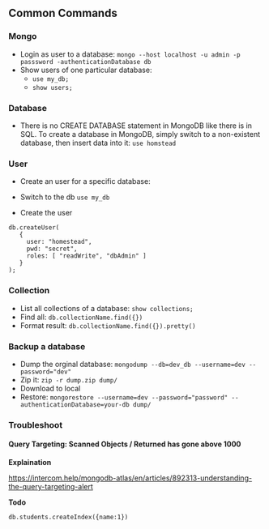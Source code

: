 ## Common Commands



### Mongo

+ Login as user to a database: `mongo --host localhost -u admin -p passsword -authenticationDatabase db`
+ Show users of one particular database: 
    + `use my_db;`
    + `show users;`

### Database
+ There is no CREATE DATABASE statement in MongoDB like there is in SQL. To create a database in MongoDB, simply switch to a non-existent database, then insert data into it: `use homstead`

### User

+ Create an user for a specific database:

+ Switch to the db
```use my_db```

+ Create the user 
```
db.createUser(
   {
     user: "homestead",
     pwd: "secret",
     roles: [ "readWrite", "dbAdmin" ]
   }
);
```

### Collection

+ List all collections of a database: `show collections;`
+ Find all: `db.collectionName.find({})`
+ Format result: `db.collectionName.find({}).pretty()`


### Backup a database
+ Dump the orginal database: ``` mongodump --db=dev_db --username=dev --password="dev" ```
+ Zip it: ```zip -r dump.zip dump/```
+ Download to local
+ Restore: ```mongorestore --username=dev --password="password" --authenticationDatabase=your-db dump/```



### Troubleshoot


#### Query Targeting: Scanned Objects / Returned has gone above 1000


**Explaination**

https://intercom.help/mongodb-atlas/en/articles/892313-understanding-the-query-targeting-alert


**Todo**

 `db.students.createIndex({name:1})`
